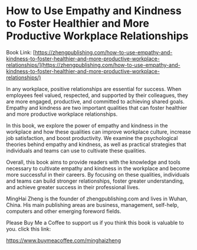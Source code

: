 # How to Use Empathy and Kindness to Foster Healthier and More Productive Workplace Relationships

Book Link: [https://zhengpublishing.com/how-to-use-empathy-and-kindness-to-foster-healthier-and-more-productive-workplace-relationships/](https://zhengpublishing.com/how-to-use-empathy-and-kindness-to-foster-healthier-and-more-productive-workplace-relationships/)

In any workplace, positive relationships are essential for success. When employees feel valued, respected, and supported by their colleagues, they are more engaged, productive, and committed to achieving shared goals. Empathy and kindness are two important qualities that can foster healthier and more productive workplace relationships.

In this book, we explore the power of empathy and kindness in the workplace and how these qualities can improve workplace culture, increase job satisfaction, and boost productivity. We examine the psychological theories behind empathy and kindness, as well as practical strategies that individuals and teams can use to cultivate these qualities.

Overall, this book aims to provide readers with the knowledge and tools necessary to cultivate empathy and kindness in the workplace and become more successful in their careers. By focusing on these qualities, individuals and teams can build stronger relationships, foster greater understanding, and achieve greater success in their professional lives.

MingHai Zheng is the founder of zhengpublishing.com and lives in Wuhan, China. His main publishing areas are business, management, self-help, computers and other emerging foreword fields.

Please Buy Me a Coffee to support us if you think this book is valuable to you. click this link:

https://www.buymeacoffee.com/minghaizheng
